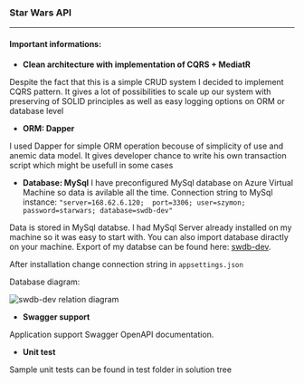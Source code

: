 ### Star Wars API 

------------


#### Important informations:

- **Clean architecture with implementation of CQRS + MediatR**

Despite the fact that this is a simple CRUD system I decided to implement CQRS pattern.
It gives a lot of possibilities to scale up our system with preserving of SOLID principles
as well as easy logging options on ORM or database level
- **ORM: Dapper**

I used Dapper for simple ORM operation becouse of simplicity of use and anemic data model.
It gives developer chance to write his own transaction script which
might be usefull in some cases
- **Database: MySql**
I have preconfigured MySql database on Azure Virtual Machine so data is avilable all the time. 
Connection string to MySql instance:
`"server=168.62.6.120;  port=3306; user=szymon; password=starwars; database=swdb-dev"`

Data is stored in MySql databse. I had MySql Server already installed on my machine 
so it was easy to start with. You can also import database diractly on your machine.
Export of my databse can be found here: 
[swdb-dev](https://github.com/SzymonJarek/swdb-dev.git "swdb-dev").

After installation change connection string in
`appsettings.json`

Database diagram:

![swdb-dev relation diagram](https://i.ibb.co/M6T5R3F/swdb-dev-diagram.png "swdb-dev relation diagram")
- **Swagger support**

Application support Swagger OpenAPI documentation.
- **Unit test**

Sample unit tests can be found in test folder in solution tree


